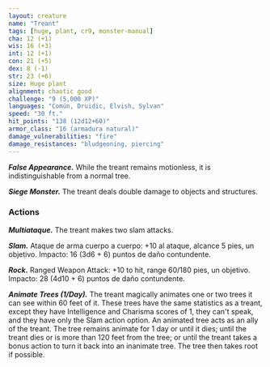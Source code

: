 ```yaml
---
layout: creature
name: "Treant"
tags: [huge, plant, cr9, monster-manual]
cha: 12 (+1)
wis: 16 (+3)
int: 12 (+1)
con: 21 (+5)
dex: 8 (-1)
str: 23 (+6)
size: Huge plant
alignment: chaotic good
challenge: "9 (5,000 XP)"
languages: "Común, Druidic, Elvish, Sylvan"
speed: "30 ft."
hit_points: "138 (12d12+60)"
armor_class: "16 (armadura natural)"
damage_vulnerabilities: "fire"
damage_resistances: "bludgeoning, piercing"
---
```


***False Appearance.*** While the treant remains motionless, it is indistinguishable from a normal tree.

***Siege Monster.*** The treant deals double damage to objects and structures.

### Actions

***Multiataque.*** The treant makes two slam attacks.

***Slam.*** Ataque de arma cuerpo a cuerpo: +10 al ataque, alcance 5 pies, un objetivo. Impacto: 16 (3d6 + 6) puntos de daño contundente.

***Rock.*** Ranged Weapon Attack: +10 to hit, range 60/180 pies, un objetivo. Impacto: 28 (4d10 + 6) puntos de daño contundente.

***Animate Trees (1/Day).*** The treant magically animates one or two trees it can see within 60 feet of it. These trees have the same statistics as a treant, except they have Intelligence and Charisma scores of 1, they can't speak, and they have only the Slam action option. An animated tree acts as an ally of the treant. The tree remains animate for 1 day or until it dies; until the treant dies or is more than 120 feet from the tree; or until the treant takes a bonus action to turn it back into an inanimate tree. The tree then takes root if possible.